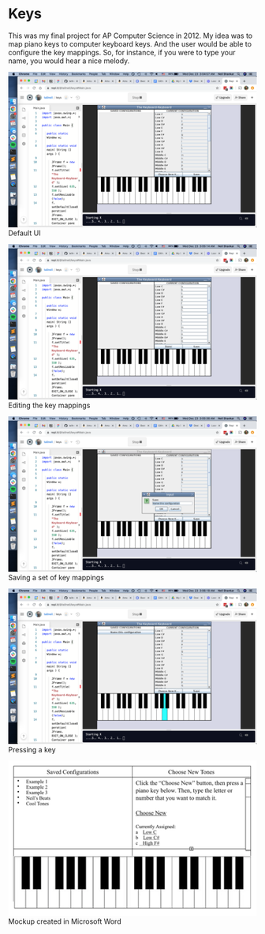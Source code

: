 # Keys
This was my final project for AP Computer Science in 2012. My idea was to map piano keys to computer keyboard keys. And the user would be able to configure the key mappings. So, for instance, if you were to type your name, you would hear a nice melody.

![Screenshot](/screenshots/screen_01.png)
Default UI

![Screenshot](/screenshots/screen_02.png)
Editing the key mappings

![Screenshot](/screenshots/screen_03.png)
Saving a set of key mappings

![Screenshot](/screenshots/screen_04.png)
Pressing a key

![Screenshot](/screenshots/screen_05.png)
Mockup created in Microsoft Word